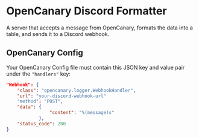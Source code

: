 # OpenCanary Discord Formatter

A server that accepts a message from OpenCanary, formats the data into a table, and sends it to a Discord webhook. 

## OpenCanary Config

Your OpenCanary Config file must contain this JSON key and value pair under the `"handlers"` key:

```json
"Webhook": {
    "class": "opencanary.logger.WebhookHandler",
    "url": "your-discord-webhook-url"
    "method": "POST",
    "data": {
                "content": "%(message)s"
            },
    "status_code": 200
}
```
